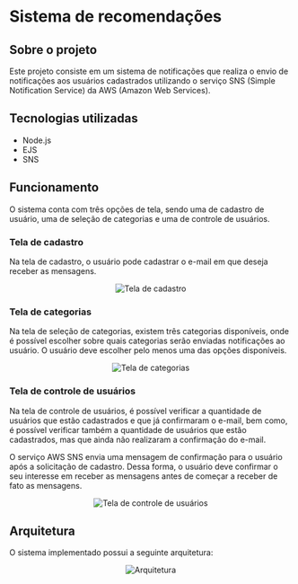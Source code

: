 # Sistema de recomendações 

## Sobre o projeto

Este projeto consiste em um sistema de notificações que realiza o envio de notificações aos usuários cadastrados utilizando o serviço SNS (Simple Notification Service) da AWS (Amazon Web Services).
## Tecnologias utilizadas

- Node.js
- EJS
- SNS 

## Funcionamento

O sistema conta com três opções de tela, sendo uma de cadastro de usuário, uma de seleção de categorias e uma de controle de usuários.

### Tela de cadastro

Na tela de cadastro, o usuário pode cadastrar o e-mail em que deseja receber as mensagens.

<p align="center">
  <img src="https://user-images.githubusercontent.com/40704890/204693661-c8d8ffe1-71e0-4e4a-9594-eea39c8f4427.png" alt="Tela de cadastro"/>
</p>

### Tela de categorias

Na tela de seleção de categorias, existem três categorias disponíveis, onde é possível escolher sobre quais categorias serão enviadas notificações ao usuário. O usuário deve escolher pelo menos uma das opções disponíveis.

<p align="center">
  <img src="https://user-images.githubusercontent.com/40704890/204693687-6431d0ad-2a16-48cc-9abd-855bef2c10ed.png" alt="Tela de categorias"/>
</p>

### Tela de controle de usuários

Na tela de controle de usuários, é possível verificar a quantidade de usuários que estão cadastrados e que já confirmaram o e-mail, bem como, é possível verificar também a quantidade de usuários que estão cadastrados, mas que ainda não realizaram a confirmação do e-mail. 

O serviço AWS SNS envia uma mensagem de confirmação para o usuário após a solicitação de cadastro. Dessa forma, o usuário deve confirmar o seu interesse em receber as mensagens antes de começar a receber de fato as mensagens.

<p align="center">
  <img src="https://user-images.githubusercontent.com/40704890/204693734-1642ad2a-f502-4ba0-a0e7-1fb00789701b.png" alt="Tela de controle de usuários"/>
</p>

## Arquitetura

O sistema implementado possui a seguinte arquitetura:

<p align="center">
  <img src="https://user-images.githubusercontent.com/40704890/204693755-a8b7fc96-5f7f-474e-a24a-37051932f01d.png" alt="Arquitetura"/>
</p>